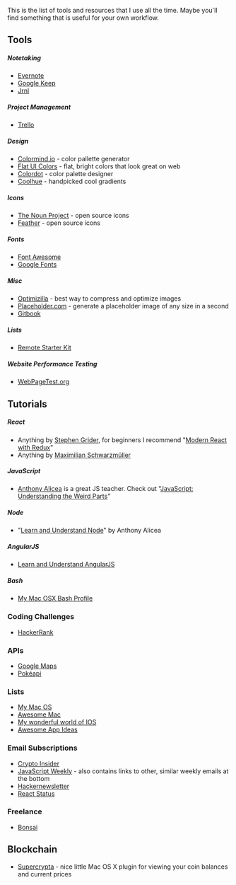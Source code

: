 This is the list of tools and resources that I use all the time.  Maybe you'll find something that is useful for your own workflow.

## Tools

##### Notetaking

- [Evernote](https://evernote.com/)
- [Google Keep](https://keep.google.com)
- [Jrnl](http://jrnl.sh/)

##### Project Management

- [Trello](https://trello.com/)

##### Design

- [Colormind.io](http://colormind.io/) - color pallette generator
- [Flat UI Colors](http://flatuicolors.com/) - flat, bright colors that look great on web
- [Colordot](https://color.hailpixel.com) - color palette designer
- [Coolhue](https://webkul.github.io/coolhue/) - handpicked cool gradients

##### Icons

- [The Noun Project](https://thenounproject.com) - open source icons
- [Feather](https://feathericons.com/) - open source icons

##### Fonts

- [Font Awesome](http://fontawesome.io/)
- [Google Fonts](https://fonts.google.com/)

##### Misc

- [Optimizilla](http://optimizilla.com/) - best way to compress and optimize images
- [Placeholder.com](https://placeholder.com/) - generate a placeholder image of any size in a second
- [Gitbook](https://www.gitbook.com/)

##### Lists

- [Remote Starter Kit](http://www.remotestarterkit.com/)

##### Website Performance Testing

- [WebPageTest.org](https://webpagetest.org)



## Tutorials

##### React

- Anything by [Stephen Grider](https://www.udemy.com/user/sgslo/), for beginners I recommend "[Modern React with Redux](https://www.udemy.com/react-redux/)"
- Anything by [Maximilian Schwarzmüller](https://www.udemy.com/user/maximilian-schwarzmuller/)

##### JavaScript

- [Anthony Alicea](https://www.udemy.com/user/anthonypalicea/) is a great JS teacher. Check out "[JavaScript: Understanding the Weird Parts](https://www.udemy.com/understand-javascript/)"

##### Node

- "[Learn and Understand Node](https://www.udemy.com/understand-nodejs/)" by Anthony Alicea

##### AngularJS

- [Learn and Understand AngularJS](https://udemy-images.udemy.com/course/240x135/289230_1056_16.jpg)

##### Bash

- [My Mac OSX Bash Profile](https://natelandau.com/my-mac-osx-bash_profile/)

### Coding Challenges

- [HackerRank](https://www.hackerrank.com/)

### APIs

- [Google Maps](https://developers.google.com/maps/)
- [Pokéapi](https://pokeapi.co/)

### Lists

- [My Mac OS](https://github.com/nikitavoloboev/my-mac-os)
- [Awesome Mac](https://github.com/jaywcjlove/awesome-mac)
- [My wonderful world of IOS](https://github.com/nikitavoloboev/my-ios)
- [Awesome App Ideas](https://github.com/tastejs/awesome-app-ideas)

### Email Subscriptions

- [Crypto Insider](https://cryptoinsider.21mil.com/)
- [JavaScript Weekly](http://javascriptweekly.com/) - also contains links to other, similar weekly emails at the bottom
- [Hackernewsletter](http://www.hackernewsletter.com/)
- [React Status](https://react.statuscode.com/)

### Freelance

- [Bonsai](https://www.hellobonsai.com/)



## Blockchain

- [Supercrypta](https://supercrypta.github.io/supercrypta/) - nice little Mac OS X plugin for viewing your coin balances and current prices